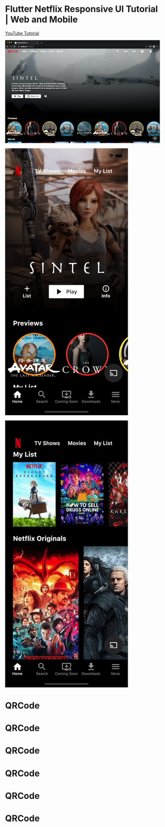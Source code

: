 # Flutter Netflix Responsive UI Tutorial | Web and Mobile

[YouTube Tutorial](https://youtu.be/rJKN_880b-M)

![Web Screenshot](screenshots/web.png)

![Mobile Screenshot 1](screenshots/mobile0.png)

![Mobile Screenshot 2](screenshots/mobile1.png)
# QRCode
# QRCode
# QRCode
# QRCode
# QRCode
# QRCode
